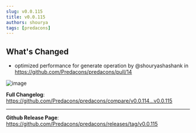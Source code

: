 ```yaml
---
slug: v0.0.115
title: v0.0.115
authors: shourya
tags: [predacons]
---
```

## What's Changed
* optimized performance for generate operation by @shouryashashank in https://github.com/Predacons/predacons/pull/14

![image](https://github.com/Predacons/predacons/assets/25346465/0a99d2fa-cab7-463b-b90f-01efff9c8022)

<!-- truncate -->
**Full Changelog**: https://github.com/Predacons/predacons/compare/v0.0.114...v0.0.115

---
**Github Release Page**: https://github.com/Predacons/predacons/releases/tag/v0.0.115

